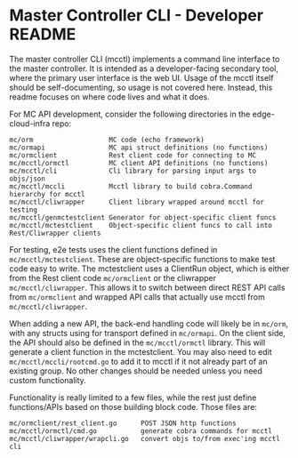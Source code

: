 # Master Controller CLI - Developer README

The master controller CLI (mcctl) implements a command line interface to the master controller. It is intended as a developer-facing secondary tool, where the primary user interface is the web UI. Usage of the mcctl itself should be self-documenting, so usage is not covered here. Instead, this readme focuses on where code lives and what it does.

For MC API development, consider the following directories in the edge-cloud-infra repo:

```
mc/orm                   MC code (echo framework)
mc/ormapi                MC api struct definitions (no functions)
mc/ormclient             Rest client code for connecting to MC
mc/mcctl/ormctl          MC client API definitions (no functions)
mc/mcctl/cli             Cli library for parsing input args to objs/json
mc/mcctl/mccli           Mcctl library to build cobra.Command hierarchy for mcctl
mc/mcctl/cliwrapper      Client library wrapped around mcctl for testing
mc/mcctl/genmctestclient Generator for object-specific client funcs
mc/mcctl/mctestclient    Object-specific client funcs to call into Rest/Cliwrapper clients
```

For testing, e2e tests uses the client functions defined in ```mc/mcctl/mctestclient```. These are object-specific functions to make test code easy to write. The mctestclient uses a ClientRun object, which is either from the Rest client code ```mc/ormclient``` or the cliwrapper ```mc/mcctl/cliwrapper```. This allows it to switch between direct REST API calls from ```mc/ormclient``` and wrapped API calls that actually use mcctl from ```mc/mcctl/cliwrapper```.

When adding a new API, the back-end handling code will likely be in ```mc/orm```, with any structs using for transport defined in ```mc/ormapi```. On the client side, the API should also be defined in the ```mc/mcctl/ormctl``` library. This will generate a client function in the mctestclient. You may also need to edit ```mc/mcctl/mccli/rootcmd.go``` to add it to mcctl if it not already part of an existing group. No other changes should be needed unless you need custom functionality.

Functionality is really limited to a few files, while the rest just define functions/APIs based on those building block code. Those files are:

```
mc/ormclient/rest_client.go      POST JSON http functions
mc/mcctl/ormctl/cmd.go           generate cobra commands for mcctl
mc/mcctl/cliwrapper/wrapcli.go   convert objs to/from exec'ing mcctl cli
```
